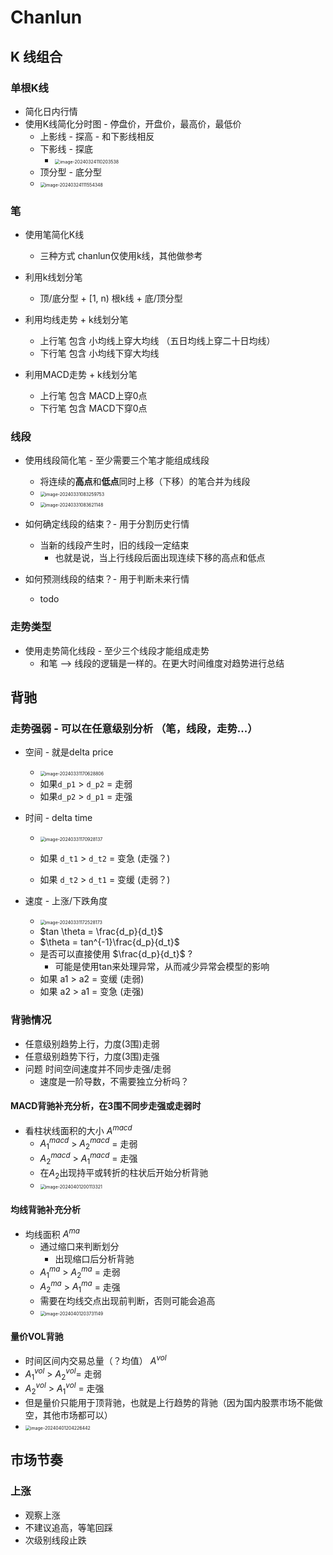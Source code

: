 # Chanlun

## K 线组合

### 单根K线

* 简化日内行情
* 使用K线简化分时图 - 停盘价，开盘价，最高价，最低价
  * 上影线 - 探高 - 和下影线相反
  * 下影线 - 探底
    * <img src="note.assets/image-20240324110203538.png" alt="image-20240324110203538" style="zoom:50%;" />
  * 顶分型 - 底分型 
  * <img src="note.assets/image-20240324111554348.png" alt="image-20240324111554348" style="zoom:50%;" />

### 笔

* 使用笔简化K线 
  * 三种方式 chanlun仅使用k线，其他做参考
* 利用k线划分笔
  * 顶/底分型 + [1, n) 根k线 + 底/顶分型

* 利用均线走势 + k线划分笔
  * 上行笔 包含 小均线上穿大均线 （五日均线上穿二十日均线）
  * 下行笔 包含 小均线下穿大均线 
* 利用MACD走势 + k线划分笔
  * 上行笔 包含 MACD上穿0点
  * 下行笔 包含 MACD下穿0点

### 线段 

* 使用线段简化笔 - 至少需要三个笔才能组成线段

  * 将连续的**高点**和**低点**同时上移（下移）的笔合并为线段
  * <img src="note.assets/image-20240331083259753.png" alt="image-20240331083259753" style="zoom:50%;" />
  * <img src="note.assets/image-20240331083621148.png" alt="image-20240331083621148" style="zoom:50%;" />

* 如何确定线段的结束？- 用于分割历史行情

  * 当新的线段产生时，旧的线段一定结束
    * 也就是说，当上行线段后面出现连续下移的高点和低点

* 如何预测线段的结束？- 用于判断未来行情

  * todo

  

### 走势类型

* 使用走势简化线段 - 至少三个线段才能组成走势
  * 和笔 --> 线段的逻辑是一样的。在更大时间维度对趋势进行总结



## 背驰

### 走势强弱 - 可以在任意级别分析 （笔，线段，走势...）

* 空间  - 就是delta price 

  * <img src="note.assets/image-20240331170628806.png" alt="image-20240331170628806" style="zoom:50%;" />
  * 如果`d_p1`  > `d_p2`  = 走弱
  * 如果`d_p2` > `d_p1` = 走强
* 时间 - delta time

  * <img src="note.assets/image-20240331170928137.png" alt="image-20240331170928137" style="zoom:50%;" />

  * 如果 `d_t1` > `d_t2` = 变急 (走强？)
  * 如果 `d_t2` > `d_t1` = 变缓 (走弱？)
* 速度 - 上涨/下跌角度
  * <img src="note.assets/image-20240331172528173.png" alt="image-20240331172528173" style="zoom:50%;" />
  * $tan \theta = \frac{d_p}{d_t}$
  * $\theta = tan^{-1}\frac{d_p}{d_t}$​ 
  * 是否可以直接使用 $\frac{d_p}{d_t}$ ?
    * 可能是使用tan来处理异常，从而减少异常会模型的影响
  * 如果 a1 > a2 = 变缓 (走弱)
  * 如果 a2 > a1 = 变急 (走强)

### 背驰情况

* 任意级别趋势上行，力度(3围)走弱
* 任意级别趋势下行，力度(3围)走强
* 问题 时间空间速度并不同步走强/走弱
  * 速度是一阶导数，不需要独立分析吗？

#### MACD背驰补充分析，在3围不同步走强或走弱时

* 看柱状线面积的大小 $A^{macd}$
  * $A^{macd}_1$ > $A^{macd}_2$ = 走弱
  * $A^{macd}_2$ > $A^{macd}_1$ = 走强
  * 在$A_2$出现持平或转折的柱状后开始分析背驰
  * <img src="note.assets/image-20240401200113321.png" alt="image-20240401200113321" style="zoom:50%;" />

#### 均线背驰补充分析

* 均线面积 $A^{ma}$​​​
  * 通过缩口来判断划分
    * 出现缩口后分析背驰
  * $A^{ma}_1$ > $A^{ma}_2$ = 走弱
  * $A^{ma}_2$ > $A^{ma}_1$ = 走强
  * 需要在均线交点出现前判断，否则可能会追高
  * <img src="note.assets/image-20240401203731149.png" alt="image-20240401203731149" style="zoom:50%;" />

#### 量价VOL背驰

* 时间区间内交易总量（？均值） $A^{vol}$​​
* $A^{vol}_1$ > $A^{vol}_2$​ = 走弱
* $A^{vol}_2$ > $A^{vol}_1$ = 走强
* 但是量价只能用于顶背驰，也就是上行趋势的背驰（因为国内股票市场不能做空，其他市场都可以）
* <img src="note.assets/image-20240401204226442.png" alt="image-20240401204226442" style="zoom:50%;" />

## 市场节奏

### 上涨

* 观察上涨
* 不建议追高，等笔回踩
* 次级别线段止跌
